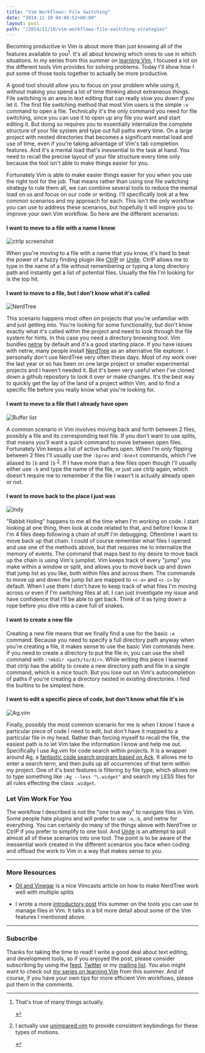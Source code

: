 ```yaml
---
title: "Vim Workflows: File Switching"
date: "2014-11-10 04:06:52+00:00"
layout: post
path: "/2014/11/10/vim-workflows-file-switching-strategies"
---
```


Becoming productive in Vim is about more than just knowing all of the features available to you<sup id="fnref:1">[1](#fn:1)</sup>. It's all about knowing which ones to use in which situations.  In my series from this summer on [learning Vim][learningvim], I focused a lot on the different tools Vim provides for solving problems.  Today I'll show how I put some of those tools together to actually be more productive.

A good tool should allow you to focus on your problem while using it, without making you spend a lot of time thinking about extraneous things. File switching is an area in text editing that can really slow you down if you let it.  The first file switching method that most Vim users is the simple `:e` command to open a file.  Technically it's the only command you need for file switching, since you can use it to open up any file you want and start editing it.  But doing so requires you to essentially internalize the complete structure of your file system and type out full paths every time.  On a large project with nested directories that becomes a significant mental load and use of time, even if you're taking advantage of Vim's tab completion features. And it's a mental load that's inessential to the task at hand.  You need to recall the precise layout of your file structure every time only because the tool isn't able to make things easier for you.

Fortunately Vim is able to make easier things easier for you when you use the right tool for the job.  That means rather than using one file switching strategy to rule them all, we can combine several tools to reduce the mental load on us and focus on our code or writing. I'll specifically look at a few common scenarios and my approach for each.  This isn't the only workflow you can use to address these scenarios, but hopefully it will inspire you to improve your own Vim workflow.  So here are the different scenarios: 


#### I want to move to a file with a name I know

![ctrlp screenshot](/posts/images/ControlP_-____Dropbox_blog_drafts__-_VIM.png)

When you're moving to a file with a name that you know, it's hard to beat the power of a fuzzy finding plugin like [CtrlP][ctrlp] or [Unite][unite].  CtrlP allows me to type in the name of a file without remembering or typing a long directory path and instantly get a list of potential files.  Usually the file I'm looking for is the top hit.  

#### I want to move to a file, but I don't know what it's called

![NerdTree](/posts/images/NERD_tree_1_-____Dropbox_blog_drafts__-_VIM.png)

This scenario happens most often on projects that you're unfamiliar with and just getting into.  You're looking for some functionality, but don't know exactly what it's called within the project and need to look through the file system for hints.  In this case you need a directory browsing tool.  Vim bundles [netrw][netrw] by default and it's a good starting place.  If you have issues with netrw, many people install [NerdTree][nerdtree] as an alternative file explorer.  I personally don't use NerdTree very often these days.  Most of my work over the last year or so has been on one large project or smaller experimental projects and I haven't needed it.  But it's been very useful when I've cloned down a github repository to look it over or make changes.  It's the best way to quickly get the lay of the land of a project within Vim, and to find a specific file before you really know what you're looking for.

#### I want to move to a file that I already have open

![Buffer list](/posts/images/switching_between_files_md____Dropbox_blog_drafts__-_VIM.png)

A common scenario in Vim involves moving back and forth between 2 files, possibly a file and its corresponding test file.  If you don't want to use splits, that means you'll want a quick command to move between open files.  Fortunately Vim keeps a list of active buffers open.  When I'm only flipping between 2 files I'll usually use the `:bprev` and `:bnext` commands, which I've aliased to `[b` and `]b` <sup id="fnref:2">[2](#fn:2)</sup>. If I have more than a few files open though I'll usually either use `:b` and type the name of the file, or just use ctrlp again, which doesn't require me to remeimber if the file I wasn't is actually already open or not.

#### I want to move back to the place I just was

![Indy](/posts/images/5114935852_49b373e961_b.jpg)

"Rabbit Holing" happens to me all the time when I'm working on code.  I start looking at one thing, then look at code related to that, and before I know it I'm 4 files deep following a chain of stuff I'm debugging.  Oftentime I want to move back up that chain.  I could of course remember what files I opened and use one of the methods above, but that requires me to internalize the memory of events.  The command that maps best to my desire to move back up the chain is using Vim's jumplist.  Vim keeps track of every "jump" you make within a window or split, and allows you to move back up and down that jump list as you like, both within files and across them. The commands to move up and down the jump list are mapped to `<c-o>` and `<c-i>` by default.  When I use them I don't have to keep track of what files I'm moving across or even if I'm switching files at all.  I can just investigate my issue and have confidence that I'll be able to get back.  Think of it as tying down a rope before you dive into a cave full of snakes.

#### I want to create a new file

Creating a new file means that we finally find a use for the basic `:e` command.  Because you need to specify a full directory path anyway when you're creating a file, it makes sense to use the basic Vim commands here.  If you need to create a directory to put the file in, you can use the shell command with `:!mkdir <path/to/dir>`.  While writing this piece I learned that ctrlp has the ability to create a new directory path and file in a single command, which is a nice touch.  But you lose out on Vim's autocompletion of paths if you're creating a directory nested in existing directories.  I find the builtins to be simplest here.


#### I want to edit a specific piece of code, but don't know what file it's in

![Ag.vim](/posts/images/_No_Name__-_-_VIM_and_Ghost_Admin.png)

Finally, possibly the most common scenario for me is when I know I have a particular piece of code I need to edit, but don't have it mapped to a particular file in my head.  Rather than forcing myself to recall the file, the easiest path is to let Vim take the information I know and help me out.  Specifically I use Ag.vim for code search within projects.  It is a wrapper around Ag, a [fantastic code search program based on Ack][ackag].  It allows me to enter a search term, and then pulls up all occurrences of that term within my project.  One of it's best features is filtering by file type, which allows me to type something like `:Ag --less "\.widget"` and search my LESS files for all rules effecting the class `.widget`.  


### Let Vim Work For You

The workflow I described is not the "one true way" to navigate files in Vim.  Some people hate plugins and will prefer to use `:e`,`:b`, and netrw for everything. You can certainly do many of the things above with NerdTree or CtrlP if you prefer to simplify to one tool.  And [Unite][unite] is an attempt to pull almost all of these scenarios into one tool.  The point is to be aware of the inessential work created in the different scenarios you face when coding and offload the work to Vim in a way that makes sense to you.

---

### More Resources

- [Oil and Vinegar][oil] is a nice Vimcasts article on how to make NerdTree work well with multiple splits

- I wrote a more [introductory post][vimfiles] this summer on the tools you can use to manage files in Vim.  It talks in a bit more detail about some of the Vim features I mentioned above.

---


### Subscribe

Thanks for taking the time to read!  I write a good deal about text editing,  and development tools, so if you enjoyed the post, please consider subscribing by using the [feed](http://feedpress.me/benmccormick), [Twitter](http://twitter.com/benmccormickorg) or my [mailing list](http://eepurl.com/WFYon). You also might want to check out [my series on learning Vim][learningvim] from this summer.  And of course, if you have your own tips for more efficient Vim workflows, please put them in the comments.

---


<div class="footnotes">
<ol>
    <li class="footnote" id="fn:1">
        <p>
        That's true of many things actually.  
        </p>
        <a href="#fnref:1" title="return to article"> ↩</a></p>
    </li>
    <li class="footnote" id="fn:2">
        <p>
        I actually use <a href="https://github.com/tpope/vim-unimpaired">unimpared.vim</a> to provide consistent keybindings for these types of motions.
        </p>
        <a href="#fnref:2" title="return to article"> ↩</a></p>
    </li>
</ol>
</div>


[learningvim]: http://benmccormick.org/learning-vim-in-2014/
[ctrlp]: https://github.com/kien/ctrlp.vim
[unite]: https://github.com/Shougo/unite.vim
[nerdtree]: https://github.com/scrooloose/nerdtree
[ackag]: http://benmccormick.org/2013/11/25/a-look-at-ack/
[oil]: http://vimcasts.org/blog/2013/01/oil-and-vinegar-split-windows-and-project-drawer/
[vimfiles]: http://benmccormick.org/2014/07/07/learning-vim-in-2014-working-with-files/
[netrw]: http://www.vim.org/scripts/script.php?script_id=1075


